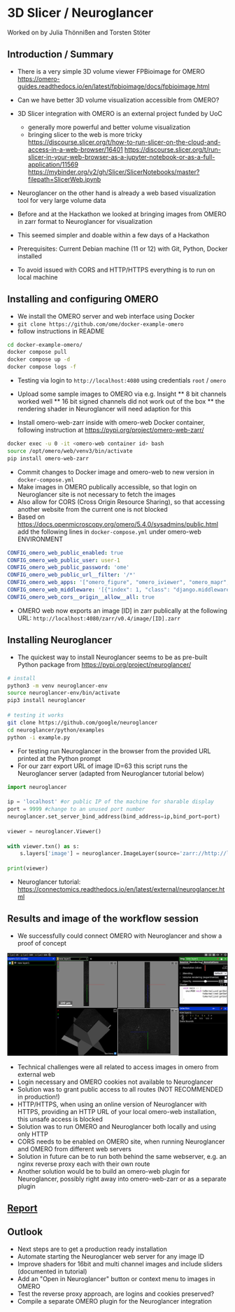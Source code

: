 # 3D Slicer / Neuroglancer

Worked on by Julia Thönnißen and Torsten Stöter 


## Introduction / Summary

* There is a very simple 3D volume viewer FPBioimage for OMERO https://omero-guides.readthedocs.io/en/latest/fpbioimage/docs/fpbioimage.html
* Can we have better 3D volume visualization accessible from OMERO?

* 3D Slicer integration with OMERO is an external project funded by UoC
    * generally more powerful and better volume visualization
    * bringing slicer to the web is more tricky
https://discourse.slicer.org/t/how-to-run-slicer-on-the-cloud-and-access-in-a-web-browser/16401
https://discourse.slicer.org/t/run-slicer-in-your-web-browser-as-a-jupyter-notebook-or-as-a-full-application/11569
https://mybinder.org/v2/gh/Slicer/SlicerNotebooks/master?filepath=SlicerWeb.ipynb

* Neuroglancer on the other hand is already a web based visualization tool for very large volume data
* Before and at the Hackathon we looked at bringing images from OMERO in zarr format to Neuroglancer for visualization
* This seemed simpler and doable within a few days of a Hackathon

* Prerequisites: Current Debian machine (11 or 12) with Git, Python, Docker installed
* To avoid issued with CORS and HTTP/HTTPS everything is to run on local machine


## Installing and configuring OMERO

* We install the OMERO server and web interface using Docker
* `git clone https://github.com/ome/docker-example-omero`
* follow instructions in README

```bash
cd docker-example-omero/
docker compose pull
docker compose up -d
docker compose logs -f
```

* Testing via login to `http://localhost:4080` using credentials `root` / `omero`

* Upload some sample images to OMERO via e.g. Insight
** 8 bit channels worked well
** 16 bit signed channels did not work out of the box
** the rendering shader in Neuroglancer will need adaption for this
* Install omero-web-zarr inside with omero-web Docker container, following instruction at https://pypi.org/project/omero-web-zarr/

```bash
docker exec -u 0 -it <omero-web container id> bash
source /opt/omero/web/venv3/bin/activate
pip install omero-web-zarr
```

* Commit changes to Docker image and omero-web to new version in `docker-compose.yml`
* Make images in OMERO publically accessible, so that login on Neuroglancer site is not necessary to fetch the images
* Also allow for CORS (Cross Origin Resource Sharing), so that accessing another website from the current one is not blocked
* Based on https://docs.openmicroscopy.org/omero/5.4.0/sysadmins/public.html add the following lines in `docker-compose.yml` under omero-web ENVIRONMENT

```yaml
CONFIG_omero_web_public_enabled: true
CONFIG_omero_web_public_user: user-1
CONFIG_omero_web_public_password: 'ome'
CONFIG_omero_web_public_url__filter: '/*'
CONFIG_omero_web_apps: '["omero_figure", "omero_iviewer", "omero_mapr", "omero_parade", "omero_web_zarr", "corsheaders"]'
CONFIG_omero_web_middleware: '[{"index": 1, "class": "django.middleware.common.BrokenLinkEmailsMiddleware"}, {"index": 2, "class": "django.middleware.common.CommonMiddleware"}, {"index": 3, "class": "django.contrib.sessions.middleware.SessionMiddleware"}, {"index": 4, "class": "django.middleware.csrf.CsrfViewMiddleware"}, {"index": 5, "class": "django.contrib.messages.middleware.MessageMiddleware"}, {"index": 6, "class": "django.middleware.clickjacking.XFrameOptionsMiddleware"}, {"index": 0, "class": "whitenoise.middleware.WhiteNoiseMiddleware"}, {"index": 0.5, "class": "corsheaders.middleware.CorsMiddleware"}, {"index": 10, "class": "corsheaders.middleware.CorsPostCsrfMiddleware"}]'
CONFIG_omero_web_cors__origin__allow__all: true
```

* OMERO web now exports an image [ID] in zarr publically at the following URL:
`http://localhost:4080/zarr/v0.4/image/[ID].zarr`


## Installing Neuroglancer

* The quickest way to install Neuroglancer seems to be as pre-built Python package from https://pypi.org/project/neuroglancer/

```bash
# install
python3 -m venv neuroglancer-env
source neuroglancer-env/bin/activate
pip3 install neuroglancer

# testing it works
git clone https://github.com/google/neuroglancer
cd neuroglancer/python/examples
python -i example.py
```

* For testing run Neuroglancer in the browser from the provided URL printed at the Python prompt
* For our zarr export URL of image ID=63 this script runs the Neuroglancer server (adapted from Neuroglancer tutorial below)

```python
import neuroglancer

ip = 'localhost' #or public IP of the machine for sharable display
port = 9999 #change to an unused port number
neuroglancer.set_server_bind_address(bind_address=ip,bind_port=port)

viewer = neuroglancer.Viewer()

with viewer.txn() as s:
    s.layers['image'] = neuroglancer.ImageLayer(source='zarr://http://localhost:4080/zarr/v0.4/image/63.zarr/')

print(viewer)
```

* Neuroglancer tutorial: https://connectomics.readthedocs.io/en/latest/external/neuroglancer.html


## Results and image of the workflow session

* We successfully could connect OMERO with Neuroglancer and show a proof of concept

![A zarr dataset from OMERO shown in Neuroglancer](images/Screenshot_2023-11-30_17-15-43.png)

* Technical challenges were all related to access images in omero from external web
* Login necessary and OMERO cookies not available to Neuroglancer
* Solution was to grant public access to all routes (NOT RECOMMENDED in production!)
* HTTP/HTTPS, when using an online version of Neuroglancer with HTTPS, providing an HTTP URL of your local omero-web installation, this unsafe access is blocked
* Solution was to run OMERO and Neuroglancer both locally and using only HTTP
* CORS needs to be enabled on OMERO site, when running Neuroglancer and OMERO from different web servers
* Solution in future can be to run both behind the same webserver, e.g. an nginx reverse proxy each with their own route
* Another solution would be to build an omero-web plugin for Neuroglancer, possibly right away into omero-web-zarr or as a separate plugin


## [Report](./Report/)



## Outlook

* Next steps are to get a production ready installation
* Automate starting the Neuroglancer web server for any image ID
* Improve shaders for 16bit and multi channel images and include sliders (documented in tutorial)
* Add an "Open in Neuroglancer" button or context menu to images in OMERO
* Test the reverse proxy approach, are logins and cookies preserved?
* Compile a separate OMERO plugin for the Neuroglancer integration

